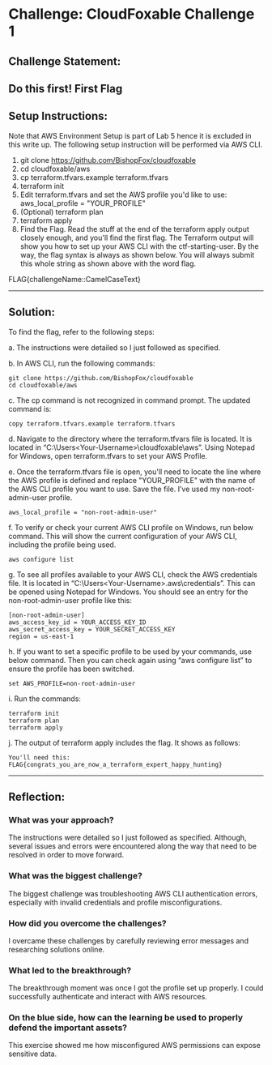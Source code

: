 # Challenge: CloudFoxable Challenge 1

## Challenge Statement:
Do this first!
First Flag
---

## Setup Instructions:
Note that AWS Environment Setup is part of Lab 5 hence it is excluded in this write up.
The following setup instruction will be performed via AWS CLI.

1.	git clone https://github.com/BishopFox/cloudfoxable
2.	cd cloudfoxable/aws
3.	cp terraform.tfvars.example terraform.tfvars
4.	terraform init
5.	Edit terraform.tfvars and set the AWS profile you'd like to use: aws_local_profile = "YOUR_PROFILE"
6.	(Optional) terraform plan
7.	terraform apply
8.	Find the Flag. Read the stuff at the end of the terraform apply output closely enough, and you'll find the first flag. The Terraform output will show you how to set up your AWS CLI with the ctf-starting-user.
By the way, the flag syntax is always as shown below. You will always submit this whole string as shown above with the word flag.

FLAG{challengeName::CamelCaseText}

---

## Solution:

To find the flag, refer to the following steps:

a.	The instructions were detailed so I just followed as specified.

b.	In AWS CLI, run the following commands:
```
git clone https://github.com/BishopFox/cloudfoxable
cd cloudfoxable/aws
```

c.	The cp command is not recognized in command prompt. The updated command is: 
```
copy terraform.tfvars.example terraform.tfvars
```

d.	Navigate to the directory where the terraform.tfvars file is located. It is located in “C:\Users\<Your-Username>\cloudfoxable\aws”. Using Notepad for Windows, open terraform.tfvars to set your AWS Profile.

e.	Once the terraform.tfvars file is open, you'll need to locate the line where the AWS profile is defined and replace "YOUR_PROFILE" with the name of the AWS CLI profile you want to use. Save the file.
I’ve used my non-root-admin-user profile.
```
aws_local_profile = "non-root-admin-user"
```

f.	To verify or check your current AWS CLI profile on Windows, run below command. This will show the current configuration of your AWS CLI, including the profile being used.
```
aws configure list
```

g.	To see all profiles available to your AWS CLI, check the AWS credentials file. It is located in “C:\Users\<Your-Username>\.aws\credentials”. This can be opened using Notepad for Windows. You should see an entry for the non-root-admin-user profile like this:
```
[non-root-admin-user]
aws_access_key_id = YOUR_ACCESS_KEY_ID
aws_secret_access_key = YOUR_SECRET_ACCESS_KEY
region = us-east-1
```

h.	If you want to set a specific profile to be used by your commands, use below command. Then you can check again using “aws configure list” to ensure the profile has been switched.
```
set AWS_PROFILE=non-root-admin-user
```

i.	Run the commands:
```
terraform init
terraform plan
terraform apply
```

j.	The output of terraform apply includes the flag. It shows as follows:
```
You'll need this: FLAG{congrats_you_are_now_a_terraform_expert_happy_hunting}
```
---

## Reflection:

### What was your approach?
The instructions were detailed so I just followed as specified. Although, several issues and errors were encountered along the way that need to be resolved in order to move forward.

### What was the biggest challenge?
The biggest challenge was troubleshooting AWS CLI authentication errors, especially with invalid credentials and profile misconfigurations.

### How did you overcome the challenges?
I overcame these challenges by carefully reviewing error messages and researching solutions online.

### What led to the breakthrough?
The breakthrough moment was once I got the profile set up properly. I could successfully authenticate and interact with AWS resources.

### On the blue side, how can the learning be used to properly defend the important assets?
This exercise showed me how misconfigured AWS permissions can expose sensitive data.
